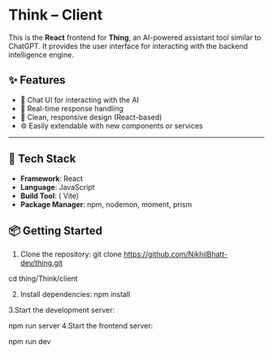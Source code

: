 # Think – Client

This is the **React** frontend for **Thing**, an AI-powered assistant tool similar to ChatGPT. It provides the user interface for interacting with the backend intelligence engine.


## ✨ Features

- 🧠 Chat UI for interacting with the AI
- 💬 Real-time response handling
- 🎨 Clean, responsive design (React-based)
- ⚙️ Easily extendable with new components or services

---

## 🚀 Tech Stack

- **Framework**: React
- **Language**: JavaScript
- **Build Tool**: ( Vite)
- **Package Manager**: npm, nodemon, moment, prism

## 📦 Getting Started



1. Clone the repository:
  git clone https://github.com/NikhilBhatt-dev/thing.git
  
  cd thing/Think/client

2. Install dependencies:
  npm install

3.Start the development server:

  npm run server
4.Start the frontend server:

  npm run dev
  

